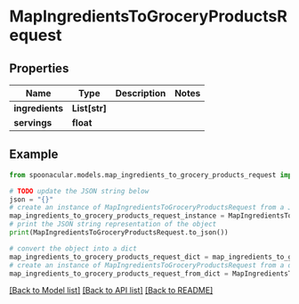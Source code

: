 # MapIngredientsToGroceryProductsRequest



## Properties

Name | Type | Description | Notes
------------ | ------------- | ------------- | -------------
**ingredients** | **List[str]** |  | 
**servings** | **float** |  | 

## Example

```python
from spoonacular.models.map_ingredients_to_grocery_products_request import MapIngredientsToGroceryProductsRequest

# TODO update the JSON string below
json = "{}"
# create an instance of MapIngredientsToGroceryProductsRequest from a JSON string
map_ingredients_to_grocery_products_request_instance = MapIngredientsToGroceryProductsRequest.from_json(json)
# print the JSON string representation of the object
print(MapIngredientsToGroceryProductsRequest.to_json())

# convert the object into a dict
map_ingredients_to_grocery_products_request_dict = map_ingredients_to_grocery_products_request_instance.to_dict()
# create an instance of MapIngredientsToGroceryProductsRequest from a dict
map_ingredients_to_grocery_products_request_from_dict = MapIngredientsToGroceryProductsRequest.from_dict(map_ingredients_to_grocery_products_request_dict)
```
[[Back to Model list]](../README.md#documentation-for-models) [[Back to API list]](../README.md#documentation-for-api-endpoints) [[Back to README]](../README.md)


